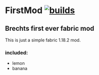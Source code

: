 # FirstMod  [![builds](https://github.com/Brecht987654321/FirstMod/actions/workflows/gradle.yml/badge.svg)](https://github.com/Brecht987654321/FirstMod/actions/workflows/gradle.yml)
## Brechts first ever fabric mod  
This is just a simple fabric 1.18.2 mod.
### included:
- lemon
- banana
